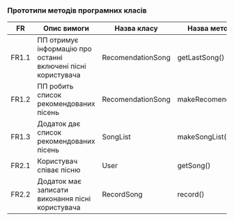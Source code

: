 ### Прототипи методів програмних класів
| FR | Опис вимоги | Назва класу | Назва методу класу |
| -- | ----------- | ----------- | ------------------ |
| FR1.1 | ПП отримує інформацію про останні включені пісні користувача | RecomendationSong | getLastSong() |
| FR1.2 | ПП робить список рекомендованих пісень | RecomendationSong | makeRecomendationSong() |
| FR1.3 | Додаток дає список рекомендованих пісень | SongList | makeSongList() |
| FR2.1 | Користувач співає пісню | User | getSong() |
| FR2.2 | Додаток має записати виконання пісні користувача | RecordSong | record() |
